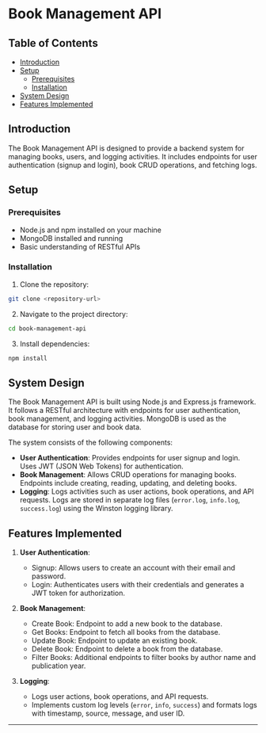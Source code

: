 # Book Management API

## Table of Contents

- [Introduction](#introduction)
- [Setup](#setup)
  - [Prerequisites](#prerequisites)
  - [Installation](#installation)
- [System Design](#system-design)
- [Features Implemented](#features-implemented)


## Introduction

The Book Management API is designed to provide a backend system for managing books, users, and logging activities. It includes endpoints for user authentication (signup and login), book CRUD operations, and fetching logs.

## Setup

### Prerequisites

- Node.js and npm installed on your machine
- MongoDB installed and running
- Basic understanding of RESTful APIs

### Installation

1. Clone the repository:

```bash
git clone <repository-url>
```

2. Navigate to the project directory:

```bash
cd book-management-api
```

3. Install dependencies:

```bash
npm install
```

## System Design

The Book Management API is built using Node.js and Express.js framework. It follows a RESTful architecture with endpoints for user authentication, book management, and logging activities. MongoDB is used as the database for storing user and book data.

The system consists of the following components:

- **User Authentication**: Provides endpoints for user signup and login. Uses JWT (JSON Web Tokens) for authentication.
- **Book Management**: Allows CRUD operations for managing books. Endpoints include creating, reading, updating, and deleting books.
- **Logging**: Logs activities such as user actions, book operations, and API requests. Logs are stored in separate log files (`error.log`, `info.log`, `success.log`) using the Winston logging library.

## Features Implemented

1. **User Authentication**:
   - Signup: Allows users to create an account with their email and password.
   - Login: Authenticates users with their credentials and generates a JWT token for authorization.

2. **Book Management**:
   - Create Book: Endpoint to add a new book to the database.
   - Get Books: Endpoint to fetch all books from the database.
   - Update Book: Endpoint to update an existing book.
   - Delete Book: Endpoint to delete a book from the database.
   - Filter Books: Additional endpoints to filter books by author name and publication year.

3. **Logging**:
   - Logs user actions, book operations, and API requests.
   - Implements custom log levels (`error`, `info`, `success`) and formats logs with timestamp, source, message, and user ID.

---
